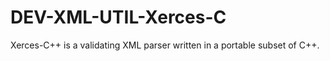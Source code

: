 DEV-XML-UTIL-Xerces-C
=====================

Xerces-C++ is a validating XML parser written in a portable subset of C++.
